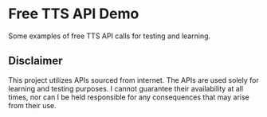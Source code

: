 # Free TTS API Demo

Some examples of free TTS API calls for testing and learning.

## Disclaimer

This project utilizes APIs sourced from internet. The APIs are used solely for learning and testing purposes. I cannot guarantee their availability at all times, nor can I be held responsible for any consequences that may arise from their use.
